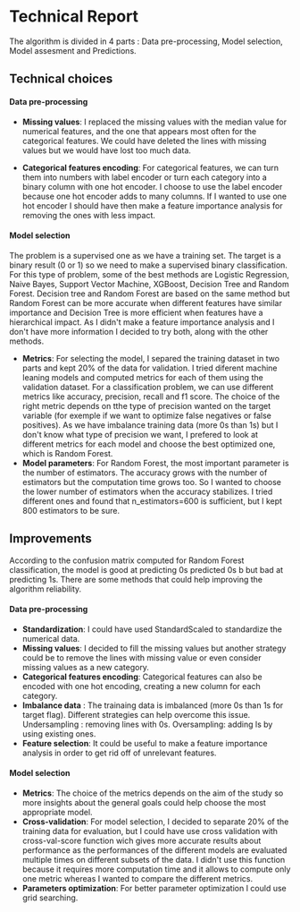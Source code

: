  # Technical Report
 
 The algorithm is divided in 4 parts : Data pre-processing, Model selection, Model assesment and Predictions.
 
 ## Technical choices
 
 #### Data pre-processing
 
* __Missing values__: 
I replaced the missing values with the median value for numerical features, and the one that appears most often for the categorical features. We could have deleted the lines with missing values but we would have lost too much data.
 
* __Categorical features encoding__: For categorical features, we can turn them into numbers with label encoder or turn each category into a binary column with one hot encoder. I choose to use the label encoder because one hot encoder adds to many columns. If I wanted to use one hot encoder I should have then make a feature importance analysis for removing the ones with less impact.

 #### Model selection
 The problem is a supervised one as we have a training set. The target is a binary result (0 or 1) so we need to make a supervised binary classification. For this type of problem, some of the best methods are Logistic Regression, Naive Bayes, Support Vector Machine, XGBoost, Decision Tree and Random Forest. Decision tree and Random Forest are based on the same method but Random Forest can be more accurate when different features have similar importance and Decision Tree is more efficient when features have a hierarchical impact. As I didn't make a feature importance analysis and I don't have more information I decided to try both, along with the other methods.
 * __Metrics__: For selecting the model, I separed the training dataset in two parts and kept 20% of the data for validation. I tried diferent machine leaning models and computed metrics for each of them using the validation dataset. For a classification problem, we can use different metrics like accuracy, precision, recall and f1 score. The choice of the right metric depends on tthe type of precision wanted on the target variable (for exemple if we want to optimize false negatives or false positives). As we have imbalance training data (more 0s than 1s) but I don't know what type of precision we want, I prefered to look at different metrics for each model and choose the best optimized one, which is Random Forest.
 * __Model parameters__: For Random Forest, the most important parameter is the number of estimators. The accuracy grows with the number of estimators but the computation time grows too. So I wanted to choose the lower number of estimators when the accuracy stabilizes. I tried different ones and found that n_estimators=600 is sufficient, but I kept 800 estimators to be sure.
 

 ## Improvements
 According to the confusion matrix computed for Random Forest classification, the model is good at predicting 0s predicted 0s b but bad at predicting 1s. There are some methods that could help improving the algorithm reliability.
 
  #### Data pre-processing
 * __Standardization__: I could have used StandardScaled to standardize the numerical data.
 * __Missing values__: I decided to fill the missing values but another strategy could be to remove the lines with missing value or even consider missing values as a new category. 
 *  __Categorical features encoding__: Categorical features can also be encoded with one hot encoding, creating a new column for each category.
 * __Imbalance data__ : The trainaing data is imbalanced (more 0s than 1s for target flag). Different strategies can help overcome this issue. Undersampling : removing lines with 0s. Oversampling: adding ls by using existing ones.
 * __Feature selection__: It could be useful to make a feature importance analysis in order to get rid off of unrelevant features.

 #### Model selection
 * __Metrics__: The choice of the metrics depends on the aim of the study so more insights about the general goals could help choose the most appropriate model.
 * __Cross-validation__: For model selection, I decided to separate 20% of the training data for evaluation, but I could have use cross validation with cross-val-score function wich gives more accurate results about performance as the performances of the different models are evaluated multiple times on different subsets of the data. I didn't use this function because it requires more computation time and it allows to compute only one metric whereas I wanted to compare the different metrics.
 * __Parameters optimization__: For better parameter optimization I could use grid searching.
